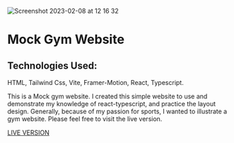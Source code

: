 ![Screenshot 2023-02-08 at 12 16 32](https://user-images.githubusercontent.com/93989404/217528008-e63f0d89-6ec5-4606-b08e-b9b5ab6f0e12.png)

# Mock Gym Website

## Technologies Used: 
HTML, Tailwind Css, Vite, Framer-Motion, React, Typescript.

This is a Mock gym website. I created this simple website to use and demonstrate my knowledge of react-typescript, and practice the layout design. Generally, because of my passion for sports, I wanted to illustrate a gym website. Please feel free to visit the live version.

[LIVE VERSION](https://e2677e50.mock-gym-react-typescript-website.pages.dev/)
